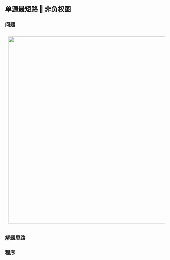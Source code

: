 ## 单源最短路 ‖ 非负权图
### 问题
<img src="../../pic/C-Lang/Algorithm" style="width:600px;padding:10px;"/>

### 解题思路

### 程序
```
```